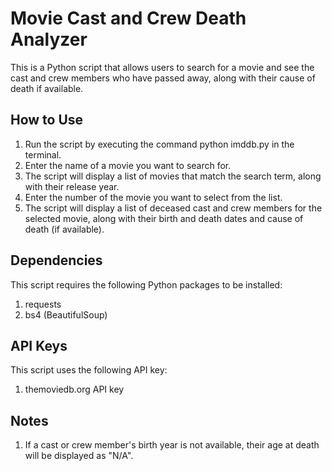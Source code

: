# Movie Cast and Crew Death Analyzer

This is a Python script that allows users to search for a movie and see the cast and crew members who have passed away, along with their cause of death if available.
## How to Use

1. Run the script by executing the command python imddb.py in the terminal.
2. Enter the name of a movie you want to search for.
3. The script will display a list of movies that match the search term, along with their release year.
4. Enter the number of the movie you want to select from the list.
5. The script will display a list of deceased cast and crew members for the selected movie, along with their birth and death dates and cause of death (if available).

## Dependencies

This script requires the following Python packages to be installed:

1. requests
2. bs4 (BeautifulSoup)

## API Keys

This script uses the following API key:

1. themoviedb.org API key

## Notes

1. If a cast or crew member's birth year is not available, their age at death will be displayed as "N/A".
